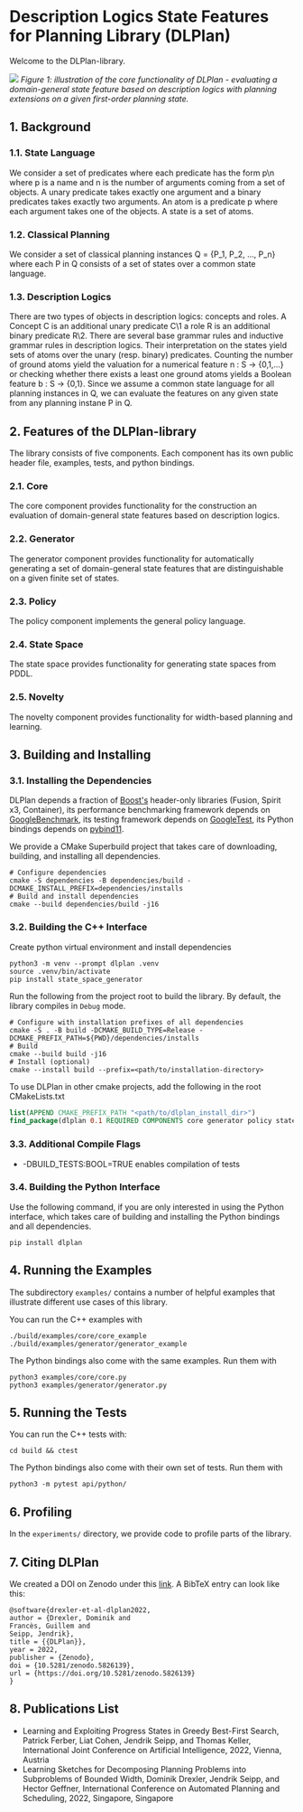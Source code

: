 # Description Logics State Features for Planning Library (DLPlan)

Welcome to the DLPlan-library.

![](images/thumbnail.png)
*Figure 1: illustration of the core functionality of DLPlan - evaluating a domain-general state feature based on description logics with planning extensions on a given first-order planning state.*

## 1. Background

### 1.1. State Language

We consider a set of predicates where each predicate has the form p\n where p is a name and n is the number of arguments coming from a set of objects. A unary predicate takes exactly one argument and a binary predicates takes exactly two arguments. An atom is a predicate p where each argument takes one of the objects. A state is a set of atoms.

### 1.2. Classical Planning

We consider a set of classical planning instances Q = {P_1, P_2, ..., P_n} where each P in Q consists of a set of states over a common state language.

### 1.3. Description Logics

There are two types of objects in description logics: concepts and roles. A Concept C is an additional unary predicate C\1 a role R is an additional binary predicate R\2. There are several base grammar rules and inductive grammar rules in description logics. Their interpretation on the states yield sets of atoms over the unary (resp. binary) predicates. Counting the number of ground atoms yield the valuation for a numerical feature n : S -> {0,1,...} or checking whether there exists a least one ground atoms yields a Boolean feature b : S -> {0,1}. Since we assume a common state language for all planning instances in Q, we can evaluate the features on any given state from any planning instane P in Q.

## 2. Features of the DLPlan-library

The library consists of five components. Each component has its own public header file, examples, tests, and python bindings.

### 2.1. Core

The core component provides functionality for the construction an evaluation of domain-general state features based on description logics.

### 2.2. Generator

The generator component provides functionality for automatically generating a set of domain-general state features that are distinguishable on a given finite set of states.

### 2.3. Policy

The policy component implements the general policy language.

### 2.4. State Space

The state space provides functionality for generating state spaces from PDDL.

### 2.5. Novelty

The novelty component provides functionality for width-based planning and learning.

## 3. Building and Installing

### 3.1. Installing the Dependencies

DLPlan depends a fraction of [Boost's](boost.org) header-only libraries (Fusion, Spirit x3, Container), its performance benchmarking framework depends on [GoogleBenchmark](https://github.com/google/benchmark), its testing framework depends on [GoogleTest](https://github.com/google/googletest), its Python bindings depends on [pybind11](https://pybind11.readthedocs.io/en/stable/index.html).

We provide a CMake Superbuild project that takes care of downloading, building, and installing all dependencies.

```console
# Configure dependencies
cmake -S dependencies -B dependencies/build -DCMAKE_INSTALL_PREFIX=dependencies/installs
# Build and install dependencies
cmake --build dependencies/build -j16
```

### 3.2. Building the C++ Interface

Create python virtual environment and install dependencies
```console
python3 -m venv --prompt dlplan .venv
source .venv/bin/activate
pip install state_space_generator
```

Run the following from the project root to build the library.
By default, the library compiles in `Debug` mode.

```console
# Configure with installation prefixes of all dependencies
cmake -S . -B build -DCMAKE_BUILD_TYPE=Release -DCMAKE_PREFIX_PATH=${PWD}/dependencies/installs
# Build
cmake --build build -j16
# Install (optional)
cmake --install build --prefix=<path/to/installation-directory>
```

To use DLPlan in other cmake projects, add the following in the root CMakeLists.txt
```cmake
list(APPEND CMAKE_PREFIX_PATH "<path/to/dlplan_install_dir>")
find_package(dlplan 0.1 REQUIRED COMPONENTS core generator policy statespace novelty serialization)
```

### 3.3. Additional Compile Flags

- -DBUILD_TESTS:BOOL=TRUE enables compilation of tests

### 3.4. Building the Python Interface

Use the following command, if you are only interested in using the Python interface, which takes care of building and installing the Python bindings and all dependencies.

```console
pip install dlplan
```

## 4. Running the Examples

The subdirectory `examples/` contains a number of helpful examples that illustrate different use cases of this library.

You can run the C++ examples with
```console
./build/examples/core/core_example
./build/examples/generator/generator_example
```
The Python bindings also come with the same examples. Run them with
```console
python3 examples/core/core.py
python3 examples/generator/generator.py
```

## 5. Running the Tests

You can run the C++ tests with:
```console
cd build && ctest
```

The Python bindings also come with their own set of tests. Run them with
```console
python3 -m pytest api/python/
```

## 6. Profiling

In the `experiments/` directory, we provide code to profile parts of the library.

## 7. Citing DLPlan

We created a DOI on Zenodo under this [link](https://zenodo.org/record/5826140#.YfK9E_so85k). A BibTeX entry can look like this:

```
@software{drexler-et-al-dlplan2022,
author = {Drexler, Dominik and
Francès, Guillem and
Seipp, Jendrik},
title = {{DLPlan}},
year = 2022,
publisher = {Zenodo},
doi = {10.5281/zenodo.5826139},
url = {https://doi.org/10.5281/zenodo.5826139}
}
```

## 8. Publications List

- Learning and Exploiting Progress States in Greedy Best-First Search, Patrick Ferber, Liat Cohen, Jendrik Seipp, and Thomas Keller, International Joint Conference on Artificial Intelligence, 2022, Vienna, Austria
- Learning Sketches for Decomposing Planning Problems into Subproblems of Bounded Width, Dominik Drexler, Jendrik Seipp, and Hector Geffner, International Conference on Automated Planning and Scheduling, 2022, Singapore, Singapore
